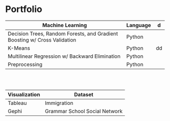# Portfolio


Machine Learning | Language | d
--- | --- | ---
Decision Trees, Random Forests, and Gradient Boosting w/ Cross Validation | Python
K-Means | Python | dd
Multilinear Regression w/ Backward Elimination | Python
Preprocessing | Python



<br>
<br>

Visualization | Dataset
--- | ---
Tableau | Immigration
Gephi | Grammar School Social Network







